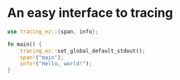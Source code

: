 # An easy interface to tracing

```rust
use tracing_ez::{span, info};

fn main() {
    tracing_ez::set_global_default_stdout();
    span!("main");
    info!("Hello, world!");
}

```